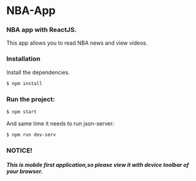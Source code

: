 # NBA-App
### NBA app with ReactJS.

This app allows you to read NBA news and view videos. 


### Installation

Install the dependencies.

```sh
$ npm install
```

### Run the project:

```sh
$ npm start
```
And same time it needs to run json-server:

```sh
$ npm run dev-serv
```

### NOTICE!
##### This is mobile first application,so please view it with device toolbar of your browser.
